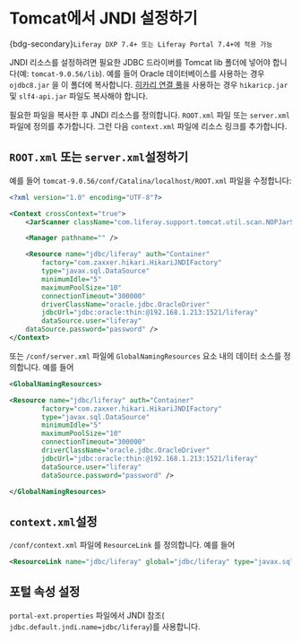 # Tomcat에서 JNDI 설정하기

{bdg-secondary}`Liferay DXP 7.4+ 또는 Liferay Portal 7.4+에 적용 가능`

JNDI 리소스를 설정하려면 필요한 JDBC 드라이버를 Tomcat lib 폴더에 넣어야 합니다(예: `tomcat-9.0.56/lib`). 예를 들어 Oracle 데이터베이스를 사용하는 경우 `ojdbc8.jar` 을 이 폴더에 복사합니다. [히카리 연결 풀](https://github.com/brettwooldridge/HikariCP)을 사용하는 경우 `hikaricp.jar` 및 `slf4-api.jar` 파일도 복사해야 합니다.

필요한 파일을 복사한 후 JNDI 리소스를 정의합니다. `ROOT.xml` 파일 또는 `server.xml` 파일에 정의를 추가합니다. 그런 다음 `context.xml` 파일에 리소스 링크를 추가합니다.

## `ROOT.xml` 또는 `server.xml`설정하기

예를 들어 `tomcat-9.0.56/conf/Catalina/localhost/ROOT.xml` 파일을 수정합니다:

```xml
<?xml version="1.0" encoding="UTF-8"?>

<Context crossContext="true">
    <JarScanner className="com.liferay.support.tomcat.util.scan.NOPJarScanner" />

    <Manager pathname="" />

    <Resource name="jdbc/liferay" auth="Container"
        factory="com.zaxxer.hikari.HikariJNDIFactory"
        type="javax.sql.DataSource"
        minimumIdle="5" 
        maximumPoolSize="10"
        connectionTimeout="300000"
        driverClassName="oracle.jdbc.OracleDriver"
        jdbcUrl="jdbc:oracle:thin:@192.168.1.213:1521/liferay"
        dataSource.user="liferay"
    dataSource.password="password" />
</Context>
```

또는 `/conf/server.xml` 파일에 `GlobalNamingResources` 요소 내의 데이터 소스를 정의합니다. 예를 들어

```xml
<GlobalNamingResources>

<Resource name="jdbc/liferay" auth="Container"
        factory="com.zaxxer.hikari.HikariJNDIFactory"
        type="javax.sql.DataSource"
        minimumIdle="5" 
        maximumPoolSize="10"
        connectionTimeout="300000"
        driverClassName="oracle.jdbc.OracleDriver"
        jdbcUrl="jdbc:oracle:thin:@192.168.1.213:1521/liferay"
        dataSource.user="liferay"
        dataSource.password="password" />

</GlobalNamingResources>
```

## `context.xml`설정

`/conf/context.xml` 파일에 `ResourceLink` 를 정의합니다. 예를 들어

```xml
<ResourceLink name="jdbc/liferay" global="jdbc/liferay" type="javax.sql.DataSource" />
```

## 포털 속성 설정

`portal-ext.properties` 파일에서 JNDI 참조( `jdbc.default.jndi.name=jdbc/liferay`)를 사용합니다.
